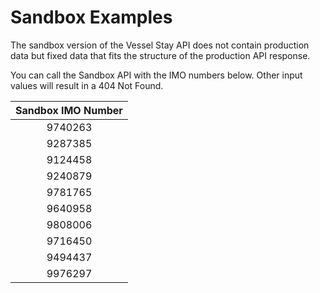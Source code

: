 # Sandbox Examples
The sandbox version of the Vessel Stay API does not contain production data but fixed data that fits the structure of the production API response.

You can call the Sandbox API with the IMO numbers below. Other input values will result in a 404 Not Found.

| Sandbox IMO Number |
|:------------:|
|9740263|
|9287385|
|9124458|
|9240879|
|9781765|
|9640958|
|9808006|
|9716450|
|9494437|
|9976297|